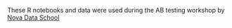 These R notebooks and data were used during the AB testing workshop by [Nova Data School](http://novadataschool.com)
